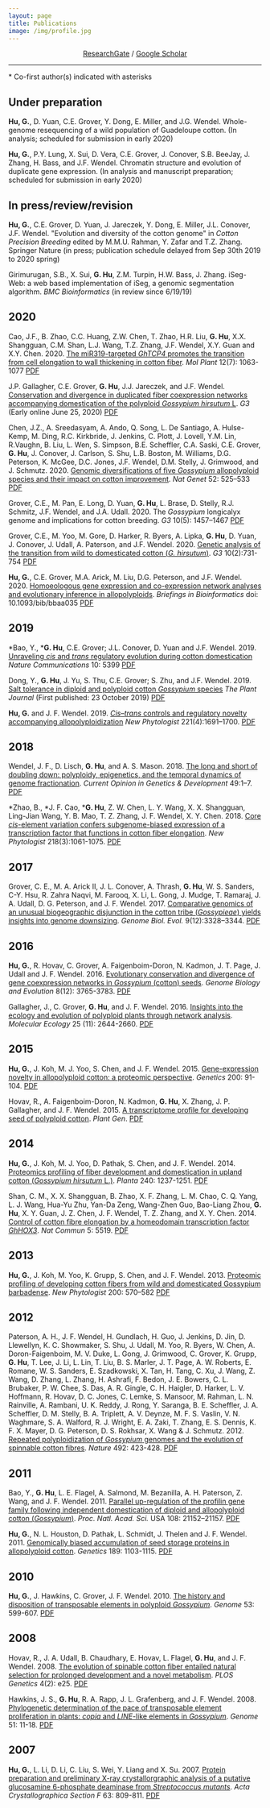```yaml
---
layout: page
title: Publications
image: /img/profile.jpg
---
```


<div align="center">
<a href="https://www.researchgate.net/profile/guanjing_hu/" target="_blank">ResearchGate</a> / <a href="http://scholar.google.com/citations?user=6PMcbdoAAAAJ" target="_blank">Google Scholar</a>
</div>

----
\* Co-first author(s) indicated with asterisks

## Under preparation

**Hu, G.**, D. Yuan, C.E. Grover, Y. Dong, E. Miller, and J.G. Wendel. Whole-genome resequencing of a wild population of Guadeloupe cotton. (In analysis; scheduled for submission in early 2020)

**Hu, G.**, P.Y. Lung, X. Sui, D. Vera, C.E. Grover, J. Conover, S.B. BeeJay, J. Zhang, H. Bass, and J.F. Wendel. Chromatin structure and evolution of duplicate gene expression. (In analysis and manuscript preparation; scheduled for submission in early 2020) 


## In press/review/revision

**Hu, G.**, C.E. Grover, D. Yuan, J. Jareczek, Y. Dong, E. Miller, J.L. Conover, J.F. Wendel. "Evolution and diversity of the cotton genome" in *Cotton Precision Breeding* edited by M.M.U. Rahman, Y. Zafar and T.Z. Zhang. Springer Nature (in press; publication schedule delayed from Sep 30th 2019 to 2020 spring)

Girimurugan, S.B., X. Sui, **G. Hu**, Z.M. Turpin, H.W. Bass, J. Zhang. iSeg-Web: a web based implementation of iSeg, a genomic segmentation algorithm. *BMC Bioinformatics* (in review since 6/19/19)

## 2020

Cao, J.F., B. Zhao, C.C. Huang, Z.W. Chen, T. Zhao, H.R. Liu, **G. Hu**, X.X. Shangguan, C.M. Shan, L.J. Wang, T.Z. Zhang, J.F. Wendel, X.Y. Guan and X.Y. Chen. 2020. [The miR319-targeted *GhTCP4* promotes the transition from cell elongation to wall thickening in cotton fiber](https://www.sciencedirect.com/science/article/pii/S1674205220301416). *Mol Plant* 12(7): 1063-1077 [PDF](/files/MolPlant2020.pdf)

J.P. Gallagher, C.E. Grover, **G. Hu**, J.J. Jareczek, and J.F. Wendel. [Conservation and divergence in duplicated fiber coexpression networks accompanying domestication of the polyploid *Gossypium hirsutum* L](https://www.g3journal.org/content/early/2020/06/25/g3.120.401362). *G3* (Early online June 25, 2020) [PDF](/files/G3fiberNet2020.pdf)

Chen, J.Z., A. Sreedasyam, A. Ando, Q. Song, L. De Santiago, A. Hulse-Kemp, M. Ding, R.C. Kirkbride, J. Jenkins, C. Plott, J. Lovell, Y.M. Lin, R.Vaughn, B. Liu, L. Wen, S. Simpson, B.E. Scheffler, C.A. Saski, C.E. Grover, **G. Hu**, J. Conover, J. Carlson, S. Shu, L.B. Boston, M. Williams, D.G. Peterson, K. McGee, D.C. Jones, J.F. Wendel, D.M. Stelly, J. Grimwood, and J. Schmutz. 2020. [Genomic diversifications of five *Gossypium* allopolyploid species and their impact on cotton improvement](https://www.nature.com/articles/s41588-020-0614-5). *Nat Genet* 52: 525–533 [PDF](/files/NG2020.pdf)

Grover, C.E., M. Pan, E. Long, D. Yuan, **G. Hu**, L. Brase, D. Stelly, R.J. Schmitz, J.F. Wendel, and J.A. Udall. 2020. The *Gossypium* longicalyx genome and implications for cotton breeding. *G3* 10(5): 1457–1467 [PDF](/files/G3longicalyx2020.pdf)

Grover, C.E., M. Yoo, M. Gore, D. Harker, R. Byers, A. Lipka, **G. Hu**, D. Yuan, J. Conover, J. Udall, A. Paterson, and J.F. Wendel. 2020. [Genetic analysis of the transition from wild to domesticated cotton (*G. hirsutum*)](https://www.g3journal.org/content/10/2/731). *G3* 10(2):731-754 [PDF](/files/G3_2020.pdf)

**Hu, G.**, C.E. Grover, M.A. Arick, M. Liu, D.G. Peterson, and J.F. Wendel. 2020. [Homoeologous gene expression and co-expression network analyses and evolutionary inference in allopolyploids](https://academic.oup.com/bib/advance-article-abstract/doi/10.1093/bib/bbaa035/5811916). *Briefings in Bioinformatics* doi: 10.1093/bib/bbaa035 [PDF](/files/BiB2020.pdf)

## 2019

\*Bao, Y., \***G. Hu**, C.E. Grover; J.L. Conover, D. Yuan and J.F. Wendel. 2019. [Unraveling *cis* and *trans* regulatory evolution during cotton domestication](https://www.nature.com/articles/s41467-019-13386-w#Sec2) *Nature Communications* 10: 5399 [PDF](/files/Ncomms2019.pdf)

Dong, Y., **G. Hu**, J. Yu, S. Thu, C.E. Grover; S. Zhu, and J.F. Wendel. 2019. [Salt tolerance in diploid and polyploid cotton *Gossypium* species](https://onlinelibrary.wiley.com/doi/abs/10.1111/tpj.14580) *The Plant Journal* (First published: 23 October 2019) [PDF](/files/TPL2019.pdf)

**Hu, G.** and J. F. Wendel. 2019. [*Cis*–*trans* controls and regulatory novelty accompanying allopolyploidization](https://nph.onlinelibrary.wiley.com/doi/10.1111/nph.15515) _New Phytologist_ 221(4):1691–1700. [PDF](/files/NewPhytologist2018hu.pdf)

## 2018

Wendel, J. F., D. Lisch, **G. Hu**,  and A. S. Mason. 2018. [The long and short of doubling down: polyploidy, epigenetics, and the temporal dynamics of genome fractionation](https://www.sciencedirect.com/science/article/pii/S0959437X17301557). _Current Opinion in Genetics & Development_ 49:1–7. [PDF](/files/CurrOpGenetDev2018.pdf)

\*Zhao, B., \*J. F. Cao, \***G. Hu**, Z. W. Chen, L. Y. Wang, X. X. Shangguan, Ling-Jian Wang, Y. B. Mao, T. Z. Zhang, J. F. Wendel, X. Y. Chen. 2018. [Core *cis*-element variation confers subgenome-biased expression of a transcription factor that functions in cotton fiber elongation](http://onlinelibrary.wiley.com/doi/10.1111/nph.15063/full). _New Phytologist_ 218(3):1061-1075. [PDF](/files/NewPhytologist2018.pdf)


## 2017
Grover, C. E., M. A. Arick II, J. L. Conover, A. Thrash, **G. Hu**, W. S. Sanders, C-Y. Hsu, R. Zahra Naqvi, M. Farooq, X. Li, L. Gong, J. Mudge, T. Ramaraj, J. A. Udall, D. G. Peterson, and J. F. Wendel. 2017.  [Comparative genomics of an unusual biogeographic disjunction in the cotton tribe (*Gossypieae*) yields insights into genome downsizing](https://academic.oup.com/gbe/article/9/12/3328/4669810). _Genome Biol. Evol._ 9(12):3328–3344. [PDF](/files/GBE2017kokia.pdf)

## 2016
**Hu, G.**, R. Hovav, C. Grover, A. Faigenboim-Doron, N. Kadmon, J. T. Page, J. Udall and J. F. Wendel. 2016. [Evolutionary conservation and divergence of gene coexpression networks in _Gossypium_ (cotton) seeds](https://academic.oup.com/gbe/article-lookup/doi/10.1093/gbe/evw280). _Genome Biology and Evolution_ 8(12): 3765-3783. [PDF](/files/GBE2017.pdf)

Gallagher, J., C. Grover, **G. Hu**, and J. F. Wendel. 2016. [Insights into the ecology and evolution of polyploid plants through network analysis](http://onlinelibrary.wiley.com/doi/10.1111/mec.13626/abstract). _Molecular Ecology_ 25 (11): 2644-2660. [PDF](/files/MolEcol2016.pdf)

## 2015
**Hu, G.**, J. Koh, M. J. Yoo, S. Chen, and J. F. Wendel. 2015. [Gene-expression novelty in allopolyploid cotton: a proteomic perspective](http://www.genetics.org/content/200/1/91.long). _Genetics_ 200: 91-104. [PDF](/files/Genetics2015.pdf)

Hovav, R., A. Faigenboim-Doron, N. Kadmon, **G. Hu**, X. Zhang, J. P. Gallagher, and J. F. Wendel. 2015. [A transcriptome profile for developing seed of polyploid cotton](https://dl.sciencesocieties.org/publications/tpg/abstracts/8/1/plantgenome2014.08.0041). _Plant Gen_. [PDF](/files/TPG2015.pdf)

## 2014
**Hu, G.**, J. Koh, M. J. Yoo, D. Pathak, S. Chen, and J. F. Wendel. 2014. [Proteomics profiling of fiber development and domestication in upland cotton (_Gossypium hirsutum_ L.)](https://link.springer.com/article/10.1007/s00425-014-2146-7). _Planta_ 240: 1237-1251. [PDF](/files/Planta2014.pdf)

Shan, C. M., X. X. Shangguan, B. Zhao, X. F. Zhang, L. M. Chao, C. Q. Yang, L. J. Wang, Hua-Yu Zhu, Yan-Da Zeng, Wang-Zhen Guo, Bao-Liang Zhou, **G. Hu**, X. Y. Guan, J. Z. Chen, J. F. Wendel, T. Z. Zhang, and X. Y. Chen. 2014. [Control of cotton fibre elongation by a homeodomain transcription factor _GhHOX3_](https://www.nature.com/articles/ncomms6519). _Nat Commun_ 5: 5519. [PDF](/files/Ncomms2014.pdf)

## 2013
**Hu, G.**, J. Koh, M. Yoo, K. Grupp, S. Chen, and J. F. Wendel. 2013. [Proteomic profiling of developing cotton fibers from wild and domesticated Gossypium barbadense](http://onlinelibrary.wiley.com/doi/10.1111/nph.12381/abstract). _New Phytologist_ 200: 570–582 [PDF](/files/Phytologist2013.pdf)

## 2012
Paterson, A. H., J. F. Wendel, H. Gundlach, H. Guo, J. Jenkins, D. Jin, D. Llewellyn, K. C. Showmaker, S. Shu, J. Udall, M. Yoo, R. Byers, W. Chen, A. Doron-Faigenboim, M. V. Duke, L. Gong, J. Grimwood, C. Grover, K. Grupp, **G. Hu**, T. Lee, J. Li, L. Lin, T. Liu, B. S. Marler, J. T. Page, A. W. Roberts, E. Romane, W. S. Sanders, E. Szadkowski, X. Tan, H. Tang, C. Xu, J. Wang, Z. Wang, D. Zhang, L. Zhang, H. Ashrafi, F. Bedon, J. E. Bowers, C. L. Brubaker, P. W. Chee, S. Das, A. R. Gingle, C. H. Haigler, D. Harker, L. V. Hoffmann, R. Hovav, D. C. Jones, C. Lemke, S. Mansoor, M. Rahman, L. N. Rainville, A. Rambani, U. K. Reddy, J. Rong, Y. Saranga, B. E. Scheffler, J. A. Scheffler, D. M. Stelly, B. A. Triplett, A. V. Deynze, M. F. S. Vaslin, V. N. Waghmare, S. A. Walford, R. J. Wright, E. A. Zaki, T. Zhang, E. S. Dennis, K. F. X. Mayer, D. G. Peterson, D. S. Rokhsar, X. Wang & J. Schmutz. 2012. [Repeated polyploidization of _Gossypium_ genomes and the evolution of spinnable cotton fibres](https://www.nature.com/nature/journal/v492/n7429/full/nature11798.html). _Nature_ 492: 423-428. [PDF](/files/Nature2012.pdf)

## 2011
Bao, Y., **G. Hu**, L. E. Flagel, A. Salmond, M. Bezanilla, A. H. Paterson, Z. Wang, and J. F. Wendel. 2011. [Parallel up-regulation of the profilin gene family following independent domestication of diploid and allopolyploid cotton (_Gossypium_)](http://www.pnas.org/content/108/52/21152). _Proc. Natl. Acad. Sci._ USA 108: 21152–21157. [PDF](/files/PNAS2011.pdf)

**Hu, G.**, N. L. Houston, D. Pathak, L. Schmidt, J. Thelen and J. F. Wendel. 2011. [Genomically biased accumulation of seed storage proteins in allopolyploid cotton](http://www.genetics.org/content/189/3/1103). _Genetics_ 189: 1103-1115. [PDF](/files/Genetics2011.pdf) 

## 2010
**Hu, G.**, J. Hawkins, C. Grover, J. F. Wendel. 2010. [The history and disposition of transposable elements in polyploid _Gossypium_](http://www.nrcresearchpress.com/doi/abs/10.1139/g10-038?url_ver=Z39.88-2003&rfr_id=ori:rid:crossref.org&rfr_dat=cr_pub%3dpubmed#.WZ2fRaOZOV4). _Genome_ 53: 599-607. [PDF](/files/Genome2010.pdf)

## 2008
Hovav, R., J. A. Udall, B. Chaudhary, E. Hovav, L. Flagel, **G. Hu**, and J. F. Wendel. 2008. [The evolution of spinable cotton fiber entailed natural selection for prolonged development and a novel metabolism](http://journals.plos.org/plosgenetics/article?id=10.1371/journal.pgen.0040025). _PLOS Genetics_ 4(2): e25. [PDF](/files/PlosGen2008.pdf)

Hawkins, J. S., **G. Hu**, R. A. Rapp, J. L. Grafenberg, and J. F. Wendel. 2008. [Phylogenetic determination of the pace of transposable element proliferation in plants: _copia_ and _LINE_-like elements in _Gossypium_](http://www.nrcresearchpress.com/doi/abs/10.1139/g07-099?url_ver=Z39.88-2003&rfr_id=ori%3Arid%3Acrossref.org&rfr_dat=cr_pub%3Dpubmed&#.WZ2dP6OZNTY). _Genome_ 51: 11-18. [PDF](/files/Genome2008.pdf)

## 2007
**Hu, G.**, L. Li, D. Li, C. Liu, S. Wei, Y. Liang and X. Su. 2007. [Protein preparation and preliminary X-ray crystallorgraphic analysis of a putative glucosamine 6-phosphate deaminase from _Streptococcus mutants_](http://scripts.iucr.org/cgi-bin/paper?S1744309107040304). _Acta Crystallographica Section F_ 63: 809-811. [PDF](/files/ActaCryst2007.pdf)


